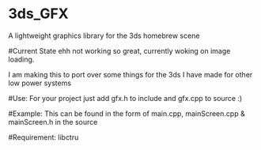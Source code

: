 # 3ds_GFX
A lightweight graphics library for the 3ds homebrew scene

#Current State
ehh not working so great, currently woking on image loading.

I am making this to port over some things for the 3ds I have made for other low power systems

#Use:
For your project just add gfx.h to include and gfx.cpp to source :)

#Example:
This can be found in the form of main.cpp, mainScreen.cpp & mainScreen.h in the source

#Requirement:
libctru
